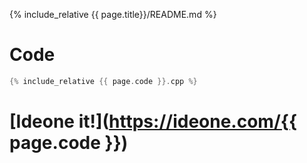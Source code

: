 {% include_relative {{ page.title}}/README.md %}
# Code
```cpp
{% include_relative {{ page.code }}.cpp %}
```

# [Ideone it!](https://ideone.com/{{ page.code }})
